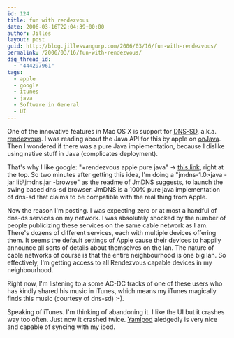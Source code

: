 ```yaml
---
id: 124
title: fun with rendezvous
date: 2006-03-16T22:04:39+00:00
author: Jilles
layout: post
guid: http://blog.jillesvangurp.com/2006/03/16/fun-with-rendezvous/
permalink: /2006/03/16/fun-with-rendezvous/
dsq_thread_id:
  - "444297961"
tags:
  - apple
  - google
  - itunes
  - java
  - Software in General
  - UI
---
```

One of the innovative features in Mac OS X is support for [DNS-SD](http://www.zeroconf.org/), a.k.a. [rendezvous](http://www.apple.com/pr/library/2002/sep/25rendezvous.html). I was reading about the Java API for this by apple on [onJava](http://www.onjava.com/pub/a/onjava/excerpt/bonjour_ch08/index.html?CMP=OTC-FP2116136014&ATT=Zero+Configuration+Networking:+Using+the+Java+APIs+Part+1). Then I wondered if there was a pure Java implementation, because I dislike using native stuff in Java (complicates deployment).

That's why I like google: "+rendezvous apple pure java" -> [this link](http://jmdns.sourceforge.net/), right at the top. So two minutes after getting this idea, I'm doing a "jmdns-1.0>java -jar lib\jmdns.jar -browse" as the readme of JmDNS suggests, to launch the swing based dns-sd browser. JmDNS is a 100% pure java implementation of dns-sd that claims to be compatible with the real thing from Apple.

Now the reason I'm posting. I was expecting zero or at most a handful of dns-ds services on my network. I was absolutely shocked by the number of people publicizing these services on the same cable network as I am. There's dozens of different services, each with multiple devices offering them. It seems the default settings of Apple cause their devices to happily announce all sorts of details about themselves on the lan. The nature of cable networks of course is that the entire neighbourhood is one big lan. So effectively, I'm getting access to all Rendezvous capable devices in my neighbourhood.

Right now, I'm listening to a some AC-DC tracks of one of these users who has kindly shared his music in iTunes, which means my iTunes magically finds this music (courtesy of dns-sd) :-).

Speaking of iTunes. I'm thinking of abandoning it. I like the UI but it crashes way too often. Just now it crashed twice. [Yamipod](http://www.yamipod.com) aledgedly is very nice and capable of syncing with my ipod.